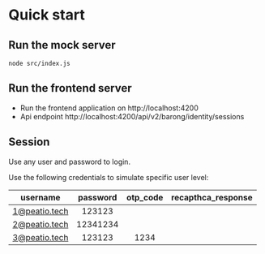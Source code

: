 # Quick start

## Run the mock server

  `node src/index.js`

## Run the frontend server

 * Run the frontend application on http://localhost:4200
 * Api endpoint http://localhost:4200/api/v2/barong/identity/sessions

## Session

Use any user and password to login.

Use the following credentials to simulate specific user level:

|      username     | password | otp_code | recapthca_response |
|:-----------------:|:--------:|:--------:|:------------------:|
|     1@peatio.tech |  123123  |          |                    |
|     2@peatio.tech | 12341234 |          |                    |
|     3@peatio.tech |  123123  |   1234   |                    |
